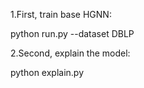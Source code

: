 1.First, train base HGNN:

python run.py --dataset DBLP

2.Second, explain the model:

python  explain.py